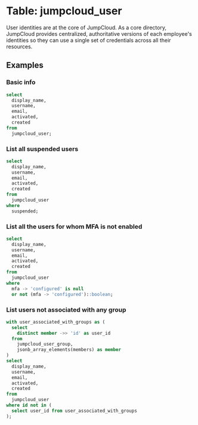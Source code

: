 # Table: jumpcloud_user

User identities are at the core of JumpCloud. As a core directory, JumpCloud provides centralized, authoritative versions of each employee's identities so they can use a single set of credentials across all their resources.

## Examples

### Basic info

```sql
select
  display_name,
  username,
  email,
  activated,
  created
from
  jumpcloud_user;
```

### List all suspended users

```sql
select
  display_name,
  username,
  email,
  activated,
  created
from
  jumpcloud_user
where
  suspended;
```

### List all the users for whom MFA is not enabled

```sql
select
  display_name,
  username,
  email,
  activated,
  created
from
  jumpcloud_user
where
  mfa -> 'configured' is null
  or not (mfa -> 'configured')::boolean;
```

### List users not associated with any group

```sql
with user_associated_with_groups as (
  select
    distinct member ->> 'id' as user_id
  from
    jumpcloud_user_group,
    jsonb_array_elements(members) as member
)
select
  display_name,
  username,
  email,
  activated,
  created
from
  jumpcloud_user
where id not in (
  select user_id from user_associated_with_groups
);
```

